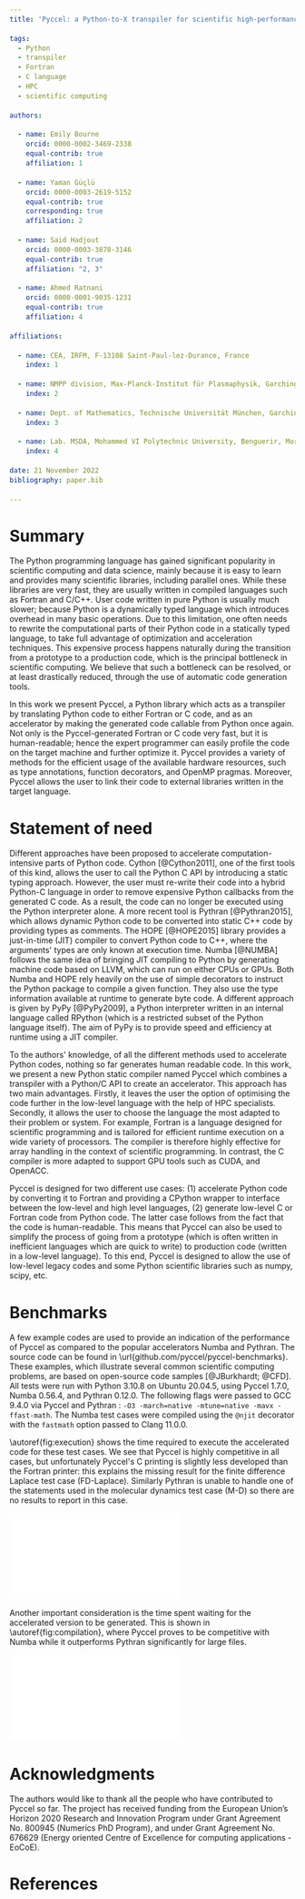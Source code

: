 ```yaml
---
title: 'Pyccel: a Python-to-X transpiler for scientific high-performance computing'

tags:
  - Python
  - transpiler
  - Fortran
  - C language
  - HPC
  - scientific computing

authors:

  - name: Emily Bourne
    orcid: 0000-0002-3469-2338
    equal-contrib: true
    affiliation: 1

  - name: Yaman Güçlü
    orcid: 0000-0003-2619-5152
    equal-contrib: true
    corresponding: true
    affiliation: 2

  - name: Said Hadjout
    orcid: 0000-0003-3878-3146
    equal-contrib: true
    affiliation: "2, 3"

  - name: Ahmed Ratnani
    orcid: 0000-0001-9035-1231
    equal-contrib: true
    affiliation: 4

affiliations:

  - name: CEA, IRFM, F-13108 Saint-Paul-lez-Durance, France
    index: 1

  - name: NMPP division, Max-Planck-Institut für Plasmaphysik, Garching bei München, Germany
    index: 2

  - name: Dept. of Mathematics, Technische Universität München, Garching bei München, Germany
    index: 3

  - name: Lab. MSDA, Mohammed VI Polytechnic University, Benguerir, Morocco
    index: 4

date: 21 November 2022
bibliography: paper.bib

---
```


# Summary

The Python programming language has gained significant popularity in scientific computing and data science, mainly because it is easy to learn and provides many scientific libraries, including parallel ones.
While these libraries are very fast, they are usually written in compiled languages such as Fortran and C/C++.
User code written in pure Python is usually much slower; because Python is a dynamically typed language which introduces overhead in many basic operations.
Due to this limitation, one often needs to rewrite the computational parts of their Python code in a statically typed language, to take full advantage of optimization and acceleration techniques.
This expensive process happens naturally during the transition from a prototype to a production code, which is the principal bottleneck in scientific computing.
We believe that such a bottleneck can be resolved, or at least drastically reduced, through the use of automatic code generation tools.

In this work we present Pyccel, a Python library which acts as a transpiler by translating Python code to either Fortran or C code, and as an accelerator by making the generated code callable from Python once again.
Not only is the Pyccel-generated Fortran or C code very fast, but it is human-readable; hence the expert programmer can easily profile the code on the target machine and further optimize it.
Pyccel provides a variety of methods for the efficient usage of the available hardware resources, such as type annotations, function decorators, and OpenMP pragmas.
Moreover, Pyccel allows the user to link their code to external libraries written in the target language.

# Statement of need

Different approaches have been proposed to accelerate computation-intensive parts of Python code.
Cython [@Cython2011], one of the first tools of this kind, allows the user to call the Python C API by introducing a static typing approach.
However, the user must re-write their code into a hybrid Python-C language in order to remove expensive Python callbacks from the generated C code.
As a result, the code can no longer be executed using the Python interpreter alone.
A more recent tool is Pythran [@Pythran2015], which allows dynamic Python code to be converted into static C++ code by providing types as comments.
The HOPE [@HOPE2015] library provides a just-in-time (JIT) compiler to convert Python code to C++, where the arguments' types are only known at execution time.
Numba [@NUMBA] follows the same idea of bringing  JIT compiling to Python by generating machine code based on LLVM, which can run on either CPUs or GPUs.
Both Numba and HOPE rely heavily on the use of simple decorators to instruct the Python package to compile a given function. They also use the type information available at runtime to generate byte code.
A different approach is given by PyPy [@PyPy2009], a Python interpreter written in an internal language called RPython (which is a restricted subset of the Python language itself).
The aim of PyPy is to provide speed and efficiency at runtime using a JIT compiler.

To the authors' knowledge, of all the different methods used to accelerate Python codes, nothing so far generates human readable code.
In this work, we present a new Python static compiler named Pyccel which combines a transpiler with a Python/C API to create an accelerator.
This approach has two main advantages.
Firstly, it leaves the user the option of optimising the code further in the low-level language with the help of HPC specialists.
Secondly, it allows the user to choose the language the most adapted to their problem or system.
For example, Fortran is a language designed for scientific programming and is tailored for efficient runtime execution on a wide variety of processors.
The compiler is therefore highly effective for array handling in the context of scientific programming.
In contrast, the C compiler is more adapted to support GPU tools such as CUDA, and OpenACC.

Pyccel is designed for two different use cases:
(1) accelerate Python code by converting it to Fortran and providing a CPython wrapper to interface between the low-level and high level languages,
(2) generate low-level C or Fortran code from Python code.
The latter case follows from the fact that the code is human-readable.
This means that Pyccel can also be used to simplify the process of going from a prototype (which is often written in inefficient languages which are quick to write) to production code (written in a low-level language).
To this end, Pyccel is designed to allow the use of low-level legacy codes and some Python scientific libraries such as numpy, scipy, etc.

# Benchmarks

A few example codes are used to provide an indication of the performance of Pyccel as compared to the popular accelerators Numba and Pythran.
The source code can be found in \url{github.com/pyccel/pyccel-benchmarks}.
These examples, which illustrate several common scientific computing problems, are based on open-source code samples [@JBurkhardt; @CFD].
All tests were run with Python 3.10.8 on Ubuntu 20.04.5, using Pyccel 1.7.0, Numba 0.56.4, and Pythran 0.12.0.
The following flags were passed to GCC 9.4.0 via Pyccel and Pythran : `-O3 -march=native -mtune=native -mavx -ffast-math`.
The Numba test cases were compiled using the `@njit` decorator with the `fastmath` option passed to Clang 11.0.0.

\autoref{fig:execution} shows the time required to execute the accelerated code for these test cases.
We see that Pyccel is highly competitive in all cases, but unfortunately Pyccel's C printing is slightly less developed than the Fortran printer: this explains the missing result for the finite difference Laplace test case (FD-Laplace).
Similarly Pythran is unable to handle one of the statements used in the molecular dynamics test case (M-D) so there are no results to report in this case.

![Comparison of speed-up compared to Python, obtained using accelerated code for various test cases executed with Python 3.10 \label{fig:execution}](./pypi_performance_310_1.7.0_execution.pdf)

Another important consideration is the time spent waiting for the accelerated version to be generated.
This is shown in \autoref{fig:compilation}, where Pyccel proves to be competitive with Numba while it outperforms Pythran significantly for large files.

![Comparison of times required to generate accelerated code for various test cases with Python 3.10 \label{fig:compilation}](./pypi_performance_310_1.7.0_compilation.pdf)

# Acknowledgments

The authors would like to thank all the people who have contributed to Pyccel so far.
The project has received funding from the European Union’s Horizon 2020 Research and Innovation Program under Grant Agreement No. 800945 (Numerics PhD Program), and under Grant Agreement No. 676629 (Energy oriented Centre of Excellence for computing applications - EoCoE).

# References
